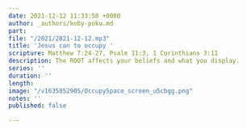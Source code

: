 ```yaml
---
date: 2021-12-12 11:33:58 +0000
author: _authors/koby-poku.md
part: 
file: "/2021/2021-12-12.mp3"
title: 'Jesus can to occupy '
scripture: Matthew 7:24-27, Psalm 11:3, 1 Corinthians 3:11
description: The ROOT affects your beliefs and what you display.
series: ''
duration: ''
length: 
image: "/v1635852905/OccupySpace_screen_u5cbgg.png"
notes: ''
published: false

---
```

